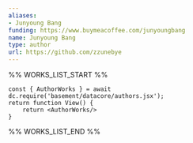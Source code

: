 ```yaml
---
aliases:
- Junyoung Bang
funding: https://www.buymeacoffee.com/junyoungbang
name: Junyoung Bang
type: author
url: https://github.com/zzunebye
---
```



%% WORKS_LIST_START %%

```datacorejsx
const { AuthorWorks } = await dc.require('basement/datacore/authors.jsx');
return function View() {
    return <AuthorWorks/>
}
```
%% WORKS_LIST_END %%